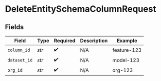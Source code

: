 # DeleteEntitySchemaColumnRequest


## Fields

| Field              | Type               | Required           | Description        | Example            |
| ------------------ | ------------------ | ------------------ | ------------------ | ------------------ |
| `column_id`        | *str*              | :heavy_check_mark: | N/A                | feature-123        |
| `dataset_id`       | *str*              | :heavy_check_mark: | N/A                | model-123          |
| `org_id`           | *str*              | :heavy_check_mark: | N/A                | org-123            |